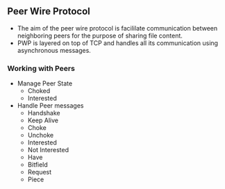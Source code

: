 ## Peer Wire Protocol 

* The aim of the peer wire protocol is facililate communication between 
  neighboring peers for the purpose of sharing file content.
* PWP is layered on top of TCP and handles all its communication using
  asynchronous messages.

### Working with Peers
* Manage Peer State
    + Choked
    + Interested
* Handle Peer messages
    + Handshake
    + Keep Alive
    + Choke 
    + Unchoke
    + Interested
    + Not Interested
    + Have
    + Bitfield
    + Request
    + Piece



